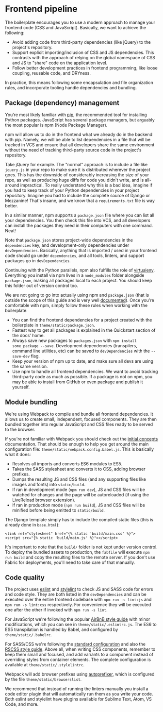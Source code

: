 # Frontend pipeline

The boilerplate encourages you to use a modern approach to manage your frontend
code (CSS and JavaScript). Basically, we want to achieve the following:

- Avoid adding code from third-party dependencies (like jQuery) to the
  project's repository.
- Support explicit importing/inclusion of CSS and JS dependencies. This
  contrasts with the approach of relying on the global namespace of CSS and JS
  to "share" code on the application level.
- Follow better development practices in frontend programming, like loose
  coupling, reusable code, and DRYness.

In practice, this means following some encapsulation and file organization
rules, and incorporate tooling handle dependencies and bundling.

## Package (dependency) management

You're most likely familiar with [pip], the recommended tool for installing
Python packages. JavaScript has several package managers, but arguably the most
popular is npm (Node Package Manager).

npm will allow us to do in the frontend what we already do in the backend with
pip. Namely, we will be able to list dependencies in a file that will be
tracked in VCS and ensure that all developers share the same environment
without the need of tracking third-party source code in the project's
repository.

Take jQuery for example. The "normal" approach is to include a file like
`jquery.js` in your repo to make sure it is distributed wherever the project
goes. This has the downside of considerably increasing the size of your repo,
as well as producing huge diffs for code you didn't write, and is all-around
impractical. To really understand why this is a bad idea, imagine if you had to
keep track of your Python dependencies in your project repository. Imagine you
had to include the complete source of Django or Mezzanine! That's insane, and
we know that a `requirements.txt` file is way better.

In a similar manner, npm supports a `package.json` file where you can list all
your dependencies. You then check this file into VCS, and all developers can
install the packages they need in their computers with one command. Neat!

Note that `package.json` stores project-wide dependencies in the `dependencies`
key, and development-only dependencies under `devDependencies`. Basically,
anything that is imported / used in your frontend code should go under
`dependencies`, and all tools, linters, and support packages go in
`devDependencies`.

Continuing with the Python parallels, npm also fulfills the role of
[virtualenv]. Everything you install via npm lives in a `node_modules` folder
alongside `package.json`, making all packages local to each project. You should
keep this folder out of version control too.

We are not going to go into actually using npm and `package.json` (that is
outside the scope of this guide and is very well [documented]). Once you're
comfortable with npm, simply follow these rules when working with the
boilerplate:

- You can find the frontend dependencies for a project created with the
  boilerplate in `theme/static/package.json`.
- Fastest way to get all packages is explained in the Quickstart section of the
  docs' home.
- Always save new packages to `packages.json` with `npm install some_package
  --save`. Development dependencies (transpilers, command line utilities, etc)
  can be saved to `devDependencies` with the `--save-dev` flag.
- Keep your version of npm up to date, and make sure all devs are using the
  same version.
- Use npm to handle all frontend dependencies. We want to avoid tracking
  third-party code as much as possible. If a package is not on npm, you may be
  able to install from GitHub or even package and publish it yourself.

## Module bundling

We're using Webpack to compile and bundle all frontend dependencies. It
allows us to create small, independent, focused components. They are then
bundled together into regular JavaScript and CSS files ready to be served to
the browser.

If you're not familiar with Webpack you should check out the [initial concepts]
documentation. That should be enough to help you get around the main
configuration file: `theme/static/webpack.config.babel.js`. This is basically
what it does:

- Resolves all imports and converts ES6 modules to ES5.
- Takes the SASS stylesheet and converts it to CSS, adding browser prefixes.
- Dumps the resulting JS and CSS files (and any supporting files like images
  and fonts) into `static/build`.
- If ran in development mode (`npm run dev`), JS and CSS files will be watched
  for changes and the page will be autoreloaded (if using the LiveReload
  browser extension).
- If ran in production mode (`npm run build`), JS and CSS files will be
  minified before being emitted to `static/build`.

The Django template simply has to include the compiled static files (this is
already done in `base.html`):

```django
<link rel="stylesheet" href="{% static 'build/main.css' %}">
<script src="{% static 'build/main.js' %}"></script>
```

It's important to note that the `build/` folder is not kept under version
control. To deploy the bundled assets to production, the `fabfile` will execute
`npm run build` and copy the resulting files to the remote server. If you don't
use Fabric for deployments, you'll need to take care of that manually.

## Code quality

The project uses [eslint] and [stylelint] to check JS and SASS code for errors
and code style. They are both listed in the `devDependencies` and can be
executed over the entire frontend codebase with `npm run -s lint:js` and `npm
run -s lint:css` respectively. For convenience they will be executed one after
the other if invoked with `npm run -s lint`.

For JavaScript we're following the popular [AirBnB style guide] with minor
modifications, which you can see in `theme/static/.eslintrc.js`. The ES6 to ES5
transpilation is handled by Babel, and configured by `theme/static/.babelrc`.

For SASS/CSS we're following the [standard configuration] and also the [RSCSS
style guide]. Above all, when writing CSS components, remember to keep them
small and focused, and add variants to a component instead of overriding styles
from container elements. The complete configuration is available at
`theme/static/.stylelintrc`.

Webpack will add browser prefixes using [autoprefixer], which is configured by
the file `theme/static/browserslist`.

We recommend that instead of running the linters manually you install a code
editor plugin that will automatically run them as you write your code. Both
eslint and stylelint have plugins available for Sublime Text, Atom, VS Code,
and more.

[pip]: https://pip.pypa.io/en/stable/
[npm]: http://npmjs.com/
[virtualenv]: https://virtualenv.readthedocs.org/en/latest/
[documented]: https://docs.npmjs.com/
[initial concepts]: https://webpack.js.org/concepts/
[eslint]: http://eslint.org/
[stylelint]: https://github.com/stylelint/stylelint
[AirBnB style guide]: https://github.com/airbnb/javascript/tree/master/packages/eslint-config-airbnb-base
[standard configuration]: https://github.com/stylelint/stylelint-config-standard
[RSCSS style guide]: http://rscss.io/
[autoprefixer]: https://github.com/postcss/autoprefixer
